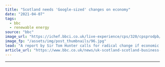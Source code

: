 ```yaml
---
title: "Scotland needs 'Google-sized' changes on economy"
date: "2021-04-07"
tags: 
  - bbc
  - renewable energy
source: "bbc"
image_url: "https://ichef.bbci.co.uk/live-experience/cps/320/cpsprodpb/71D0/production/_117863192_gettyimages-1230430999.jpg"
image_fp: "/assets/img/post_thumbnails/96.jpg"
lead: "A report by Sir Tom Hunter calls for radical change if economic growth is to match countries such as Denmark and Norway."
article_url: "https://www.bbc.co.uk/news/uk-scotland-scotland-business-56656139"
---
```


---

